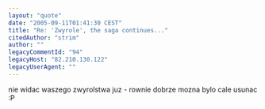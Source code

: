 ```yaml
---
layout: "quote"
date: "2005-09-11T01:41:30 CEST"
title: "Re: 'Zwyrole', the saga continues..."
citedAuthor: "strim"
author: ""
legacyCommentId: "94"
legacyHost: "82.210.130.122"
legacyUserAgent: ""
---
```


nie widac waszego zwyrolstwa juz - rownie dobrze mozna bylo cale usunac :P